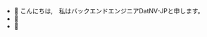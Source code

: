 - 👋 こんにちは,　私はバックエンドエンジニアDatNV-JPと申します。
- 👀
- 🌱

<!---
DatNV-JP/DatNV-JP is a ✨ special ✨ repository because its `README.md` (this file) appears on your GitHub profile.
You can click the Preview link to take a look at your changes.
--->

